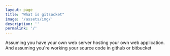 ```yaml
---
layout: page
title: "What is gitsocket"
image: '/assets/img/'
description: ''
permalink: '/'
---
```


Assuming you have your own web server hosting your own web application. And
assuming you're working your source code in github or bitbucket
